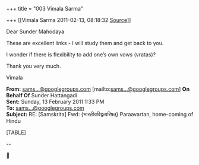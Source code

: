 +++
title = "003 Vimala Sarma"

+++
[[Vimala Sarma	2011-02-13, 08:18:32 [Source](https://groups.google.com/g/samskrita/c/dxUFaNJsHaY)]]



Dear Sunder Mahodaya

These are excellent links - I will study them and get back to you.

I wonder if there is flexibility to add one’s own vows (vratas)?

Thank you very much.

Vimala



**From:** [sams...@googlegroups.com]() \[mailto:[sams...@googlegroups.com]()\] **On Behalf Of** Sunder Hattangadi  
**Sent:** Sunday, 13 February 2011 1:33 PM  
**To:** [sams...@googlegroups.com]()  
**Subject:** RE: \[Samskrita\] Fwd: {भारतीयविद्वत्परिषत्} Paraavartan, home-coming of Hindu



[TABLE]

--  



